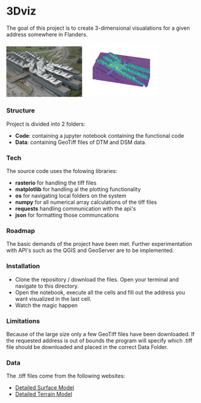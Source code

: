 # 3Dviz

The goal of this project is to create 3-dimensional visualations for a given address somewhere in Flanders.

<img src="Source/gerechtsgebouw.jpg" alt="Justitiepaleis" width="200"/>
<img src="Source/chrome_Dj0hEWoBfS.jpg" alt="Visualisatie" width="200"/>

### Structure

Project is divided into 2 folders:

- **Code**: containing a jupyter notebook containing the functional code
- **Data**: containing GeoTiff files of DTM and DSM data.

### Tech

The source code uses the folowing libraries:
- **rasterio** for handling the tiff files
- **matplotlib** for handling al the plotting functionality
- **os** for navigating local folders on the system
- **numpy** for all numerical array calculations of the tiff files
- **requests** handling communication with the api's
- **json** for formatting those communcations

### Roadmap

The basic demands of the project have been met.
Further experimentation with API's such as the QGIS and GeoServer are to be implemented.

### Installation

- Clone the repository / download the files. Open your terminal and navigate to this directory.
- Open the notebook, execute all the cells and fill out the address you want visualized in the last cell.
- Watch the magic happen

### Limitations

Because of the large size only a few GeoTiff files have been downloaded. If the requested address is out of bounds
the program will specify which .tiff file should be downloaded and placed in the correct Data Folder.

### Data

The .tiff files come from the following websites:
- [Detailed Surface Model](https://www.geopunt.be/download?container=dhm-vlaanderen-ii-dsm-raster-1m&title=Digitaal%20Hoogtemodel%20Vlaanderen%20II,%20DSM,%20raster,%201m)
- [Detailed Terrain Model](https://www.geopunt.be/download?container=dhm-vlaanderen-ii-dtm-raster-1m&title=Digitaal%20Hoogtemodel%20Vlaanderen%20II,%20DTM,%20raster,%201m)

